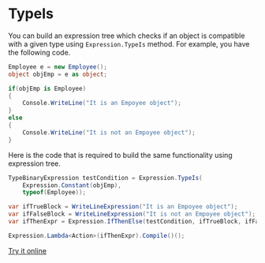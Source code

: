 # TypeIs

You can build an expression tree which checks if an object is compatible with a given type using `Expression.TypeIs` method. For example, you have the following code.

```csharp
Employee e = new Employee();
object objEmp = e as object;

if(objEmp is Employee)
{
    Console.WriteLine("It is an Empoyee object");
}
else
{
    Console.WriteLine("It is not an Empoyee object");
}
```

Here is the code that is required to build the same functionality using expression tree. 

```csharp
TypeBinaryExpression testCondition = Expression.TypeIs(
    Expression.Constant(objEmp),
    typeof(Employee));

var ifTrueBlock = WriteLineExpression("It is an Empoyee object");
var ifFalseBlock = WriteLineExpression("It is not an Empoyee object");
var ifThenExpr = Expression.IfThenElse(testCondition, ifTrueBlock, ifFalseBlock);

Expression.Lambda<Action>(ifThenExpr).Compile()();
```

[Try it online](https://dotnetfiddle.net/PQpVqQ)